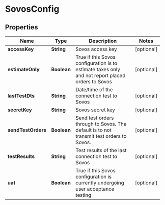 
# SovosConfig

## Properties
Name | Type | Description | Notes
------------ | ------------- | ------------- | -------------
**accessKey** | **String** | Sovos access key |  [optional]
**estimateOnly** | **Boolean** | True if this Sovos configuration is to estimate taxes only and not report placed orders to Sovos |  [optional]
**lastTestDts** | **String** | Date/time of the connection test to Sovos |  [optional]
**secretKey** | **String** | Sovos secret key |  [optional]
**sendTestOrders** | **Boolean** | Send test orders through to Sovos.  The default is to not transmit test orders to Sovos. |  [optional]
**testResults** | **String** | Test results of the last connection test to Sovos |  [optional]
**uat** | **Boolean** | True if this Sovos configuration is currently undergoing user acceptance testing |  [optional]



